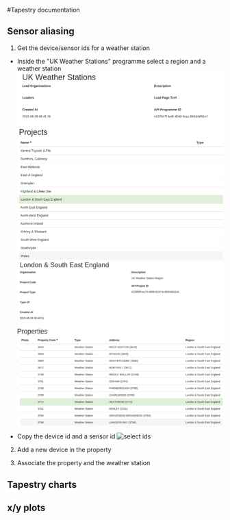 #Tapestry documentation


## Sensor aliasing

1) Get the device/sensor ids for a weather station

* Inside the "UK Weather Stations" programme select a region and a weather station
![select project](doc/help/tapestry-doc/select-weather-stn.png)
![select weather station](doc/help/tapestry-doc/select-weather-stn2.png)

* Copy the device id and a sensor id
![select ids](doc/help/tapestry-doc/grab-ids-colours.png)

2) Add a new device in the property

3) Associate the property and the weather station


## Tapestry charts




## x/y plots
